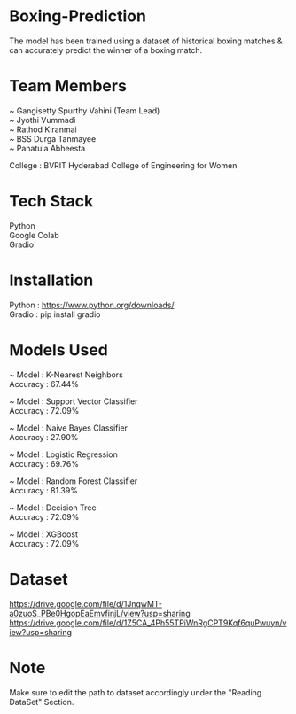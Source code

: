 # Boxing-Prediction
The model has been trained using a dataset of historical boxing matches & can accurately predict the winner of a boxing match.

# Team Members
~ Gangisetty Spurthy Vahini (Team Lead) <br/>
~ Jyothi Vummadi <br/>
~ Rathod Kiranmai <br/>
~ BSS Durga Tanmayee <br/>
~ Panatula Abheesta <br/>

College : BVRIT Hyderabad College of Engineering for Women

# Tech Stack
Python <br/>
Google Colab <br/>
Gradio <br/>

# Installation
Python : https://www.python.org/downloads/ <br />
Gradio : pip install gradio

# Models Used
~ Model : K-Nearest Neighbors <br />
Accuracy : 67.44% <br />

~ Model : Support Vector Classifier <br />
Accuracy : 72.09% <br />

~ Model : Naive Bayes Classifier <br />
Accuracy : 27.90% <br />

~ Model : Logistic Regression <br />
Accuracy : 69.76% <br />

~ Model : Random Forest Classifier <br />
Accuracy : 81.39% <br />

~ Model : Decision Tree <br />
Accuracy : 72.09% <br />

~ Model : XGBoost <br />
Accuracy : 72.09% <br />

# Dataset
https://drive.google.com/file/d/1JnqwMT-a0zuoS_PBe0HgopEaEmvfinjL/view?usp=sharing <br/>
https://drive.google.com/file/d/1Z5CA_4Ph55TPiWnRgCPT9Kqf6quPwuyn/view?usp=sharing 

# Note
Make sure to edit the path to dataset accordingly under the "Reading DataSet" Section.
